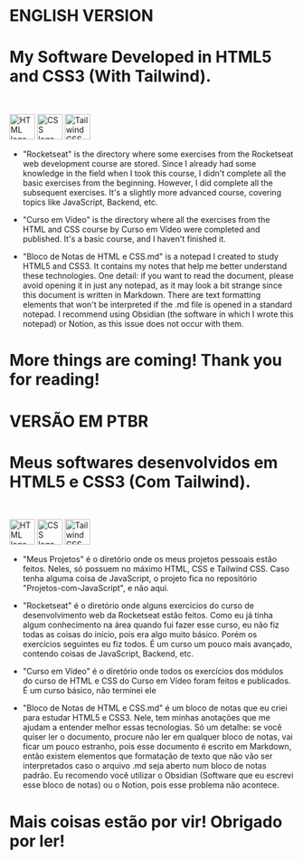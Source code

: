 <h1>ENGLISH VERSION</h1>

<h1>My Software Developed in HTML5 and CSS3 (With Tailwind).</h1>
<br>

<img src="https://skillicons.dev/icons?i=html" height="45" alt="HTML logo"> <img src="https://skillicons.dev/icons?i=css" height="45" alt="CSS logo"> <img src="https://skillicons.dev/icons?i=tailwind" height="45" alt="Tailwind CSS logo">

- "Rocketseat" is the directory where some exercises from the Rocketseat web development course are stored. Since I already had some knowledge in the field when I took this course, I didn't complete all the basic exercises from the beginning. However, I did complete all the subsequent exercises. It's a slightly more advanced course, covering topics like JavaScript, Backend, etc.

- "Curso em Vídeo" is the directory where all the exercises from the HTML and CSS course by Curso em Vídeo were completed and published. It's a basic course, and I haven't finished it.

- "Bloco de Notas de HTML e CSS.md" is a notepad I created to study HTML5 and CSS3. It contains my notes that help me better understand these technologies. One detail: if you want to read the document, please avoid opening it in just any notepad, as it may look a bit strange since this document is written in Markdown. There are text formatting elements that won't be interpreted if the .md file is opened in a standard notepad. I recommend using Obsidian (the software in which I wrote this notepad) or Notion, as this issue does not occur with them.

<h1>More things are coming! Thank you for reading!</h1>

#

<h1>VERSÃO EM PTBR</h1>

<h1>Meus softwares desenvolvidos em HTML5 e CSS3 (Com Tailwind).</h1>
<br>

<img src="https://skillicons.dev/icons?i=html" height="45" alt="HTML logo"> <img src="https://skillicons.dev/icons?i=css" height="45" alt="CSS logo"> <img src="https://skillicons.dev/icons?i=tailwind" height="45" alt="Tailwind CSS logo">

- "Meus Projetos" é o diretório onde os meus projetos pessoais estão feitos. Neles, só possuem no máximo HTML, CSS e Tailwind CSS. Caso tenha alguma coisa de JavaScript, o projeto fica no repositório "Projetos-com-JavaScript", e não aqui.

- "Rocketseat" é o diretório onde alguns exercícios do curso de desenvolvimento web da Rocketseat estão feitos. Como eu já tinha algum conhecimento na área quando fui fazer esse curso, eu não fiz todas as coisas do início, pois era algo muito básico. Porém os exercícios seguintes eu fiz todos. É um curso um pouco mais avançado, contendo coisas de JavaScript, Backend, etc.

- "Curso em Vídeo" é o diretório onde todos os exercícios dos módulos do curso de HTML e CSS do Curso em Vídeo foram feitos e publicados. É um curso básico, não terminei ele

- "Bloco de Notas de HTML e CSS.md" é um bloco de notas que eu criei para estudar HTML5 e CSS3. Nele, tem minhas anotações que me ajudam a entender melhor essas tecnologias. Só um detalhe: se você quiser ler o documento, procure não ler em qualquer bloco de notas, vai ficar um pouco estranho, pois esse documento é escrito em Markdown, então existem elementos que formatação de texto que não vão ser interpretados caso o arquivo .md seja aberto num bloco de notas padrão. Eu recomendo você utilizar o Obsidian (Software que eu escrevi esse bloco de notas) ou o Notion, pois esse problema não acontece.

<h1>Mais coisas estão por vir! Obrigado por ler!</h1>
